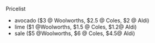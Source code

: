 Pricelist

- avocado ($3 @ Woolworths, $2.5 @ Coles, $2 @ Aldi)
- lime ($1 @Woolworths, $1.5 @ Coles, $1.2@ Aldi)
- sale ($5 @Woolworths, $6 @ Coles, $4.5@ Aldi)
